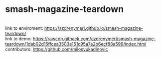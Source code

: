 # smash-magazine-teardown
<br /> link to enviroment: https://azdrenymeri.github.io/smash-magazine-teardown/
<br /> link to demo: https://rawcdn.githack.com/azdrenymeri/smash-magazine-teardown/1dab02d15ffcea3503e151c95a7a2b6ecf88a599/index.html
<br /> contributors: https://github.com/milosvukadinovic
